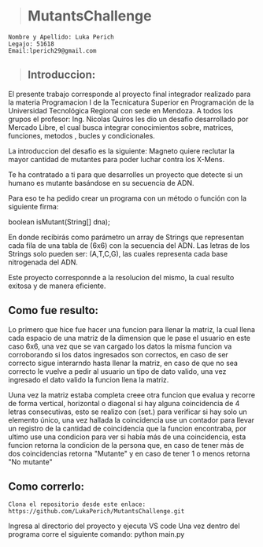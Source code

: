 ># MutantsChallenge
    Nombre y Apellido: Luka Perich
    Legajo: 51618
    Email:lperich29@gmail.com

>## Introduccion:  
El presente trabajo corresponde al proyecto final integrador realizado para la materia Programacion I de la Tecnicatura Superior en Programación de la Universidad Tecnológica
Regional con sede en Mendoza. A todos los grupos el profesor: Ing. Nicolas Quiros les
dio un desafio desarrollado por Mercado Libre, el cual busca integrar conocimientos sobre, matrices, funciones, metodos , bucles y condicionales. 

La introduccion del desafio es la siguiente: 
Magneto quiere reclutar la mayor cantidad de mutantes para poder luchar contra los X-Mens.

Te ha contratado a ti para que desarrolles un proyecto que detecte si un humano es mutante basándose en su secuencia de ADN.

Para eso te ha pedido crear un programa con un método o función con la siguiente firma:

boolean isMutant(String[] dna);

En donde recibirás como parámetro un array de Strings que representan cada fila de una tabla de (6x6) con la secuencia del ADN. Las letras de los Strings solo pueden ser: (A,T,C,G), las cuales representa cada base nitrogenada del ADN.

Este proyecto corresponnde a la resolucion del mismo, la cual resulto exitosa y de manera eficiente.

## Como fue resulto: 
Lo primero que hice fue hacer una funcion para llenar la matriz, la cual llena cada espacio de una matriz de la dimension que le pase el usuario en este caso 6x6, una vez que se van cargado los datos la misma funcion va corroborando si los datos ingresados son correctos, en caso de ser correcto sigue interarndo hasta llenar la matriz, en caso de que no sea correcto le vuelve a pedir al usuario un tipo de dato valido, una vez ingresado el dato valido la funcion llena la matriz.
    
Uuna vez la matriz estaba completa creee otra funcion que evalua y recorre  de forma vertical, horizontal o diagonal si hay alguna coincidencia de 4 letras consecutivas, esto se realizo con (set.) para verificar si hay solo un elemento único, una vez hallada la coincidencia use un contador para llevar un registro de la cantidad de coincidencia que la funcion encontraba, por ultimo use una condicion para ver si había más de una coincidencia, esta funcion retorna la condicion de la persona que, en caso de tener más de dos coincidencias retorna "Mutante" y en caso de tener 1 o menos retorna "No mutante"

## Como correrlo: 
    Clona el repositorio desde este enlace: https://github.com/LukaPerich/MutantsChallenge.git
Ingresa al directorio del proyecto y ejecuta VS code
Una vez dentro del programa corre el siguiente comando:
    python main.py
   
